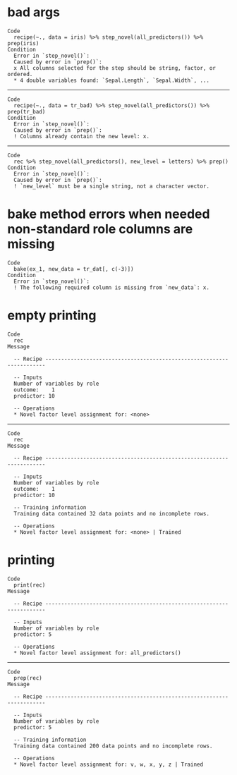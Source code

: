 # bad args

    Code
      recipe(~., data = iris) %>% step_novel(all_predictors()) %>% prep(iris)
    Condition
      Error in `step_novel()`:
      Caused by error in `prep()`:
      x All columns selected for the step should be string, factor, or ordered.
      * 4 double variables found: `Sepal.Length`, `Sepal.Width`, ...

---

    Code
      recipe(~., data = tr_bad) %>% step_novel(all_predictors()) %>% prep(tr_bad)
    Condition
      Error in `step_novel()`:
      Caused by error in `prep()`:
      ! Columns already contain the new level: x.

---

    Code
      rec %>% step_novel(all_predictors(), new_level = letters) %>% prep()
    Condition
      Error in `step_novel()`:
      Caused by error in `prep()`:
      ! `new_level` must be a single string, not a character vector.

# bake method errors when needed non-standard role columns are missing

    Code
      bake(ex_1, new_data = tr_dat[, c(-3)])
    Condition
      Error in `step_novel()`:
      ! The following required column is missing from `new_data`: x.

# empty printing

    Code
      rec
    Message
      
      -- Recipe ----------------------------------------------------------------------
      
      -- Inputs 
      Number of variables by role
      outcome:    1
      predictor: 10
      
      -- Operations 
      * Novel factor level assignment for: <none>

---

    Code
      rec
    Message
      
      -- Recipe ----------------------------------------------------------------------
      
      -- Inputs 
      Number of variables by role
      outcome:    1
      predictor: 10
      
      -- Training information 
      Training data contained 32 data points and no incomplete rows.
      
      -- Operations 
      * Novel factor level assignment for: <none> | Trained

# printing

    Code
      print(rec)
    Message
      
      -- Recipe ----------------------------------------------------------------------
      
      -- Inputs 
      Number of variables by role
      predictor: 5
      
      -- Operations 
      * Novel factor level assignment for: all_predictors()

---

    Code
      prep(rec)
    Message
      
      -- Recipe ----------------------------------------------------------------------
      
      -- Inputs 
      Number of variables by role
      predictor: 5
      
      -- Training information 
      Training data contained 200 data points and no incomplete rows.
      
      -- Operations 
      * Novel factor level assignment for: v, w, x, y, z | Trained


